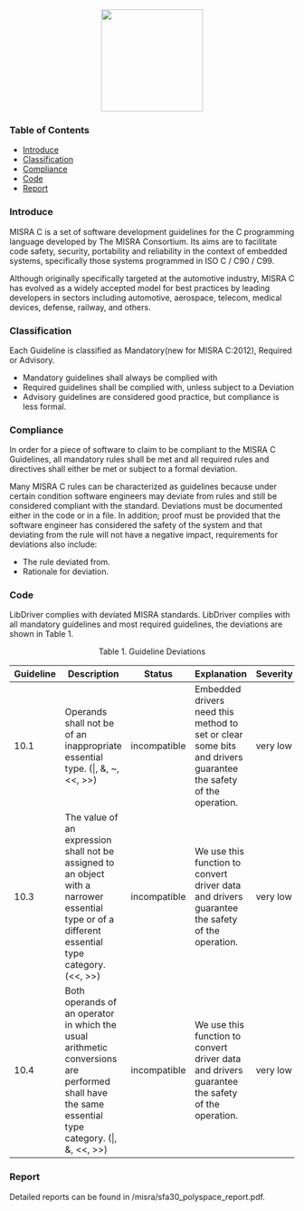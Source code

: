 <div align=center>
<img src="/doc/image/misra.svg" width="180" height="180"/>
</div>

### Table of Contents

  - [Introduce](#Introduce)
  - [Classification](#Classification)
  - [Compliance](#Compliance)
  - [Code](#Code)
  - [Report](#Report)

### Introduce

MISRA C is a set of software development guidelines for the C programming language developed by The MISRA Consortium. Its aims are to facilitate code safety, security, portability and reliability in the context of embedded systems, specifically those systems programmed in ISO C / C90 / C99.

Although originally specifically targeted at the automotive industry, MISRA C has evolved as a widely accepted model for best practices by leading developers in sectors including automotive, aerospace, telecom, medical devices, defense, railway, and others.

### Classification

Each Guideline is classified as Mandatory(new for MISRA C:2012), Required or Advisory.

- Mandatory guidelines shall always be complied with
- Required guidelines shall be complied with, unless subject to a Deviation
- Advisory guidelines are considered good practice, but compliance is less formal.

### Compliance

In order for a piece of software to claim to be compliant to the MISRA C Guidelines, all mandatory rules shall be met and all required rules and directives shall either be met or subject to a formal deviation.

Many MISRA C rules can be characterized as guidelines because under certain condition software engineers may deviate from rules and still be considered compliant with the standard. Deviations must be documented either in the code or in a file. In addition; proof must be provided that the software engineer has considered the safety of the system and that deviating from the rule will not have a negative impact, requirements for deviations also include:

- The rule deviated from.
- Rationale for deviation.

### Code

LibDriver complies with deviated MISRA standards. LibDriver complies with all mandatory guidelines and most required guidelines, the deviations are shown in Table 1.

<div align=center> Table 1. Guideline Deviations </div>

| Guideline | Description                                                  | Status       | Explanation                                                  | Severity |
| --------- | ------------------------------------------------------------ | ------------ | ------------------------------------------------------------ | -------- |
| 10.1      | Operands shall not be of an inappropriate essential type. (\|, &, ~, <<, >>) | incompatible | Embedded drivers need this method to set or clear some bits and drivers guarantee the safety of the operation. | very low |
| 10.3      | The value of an expression shall not be assigned to an object with a narrower essential type or of a different essential type category.  (<<, >>) | incompatible | We use this function to convert driver data and drivers guarantee the safety of the operation. | very low |
| 10.4      | Both operands of an operator in which the usual arithmetic conversions are performed shall have the same essential type category.  (\|, &, <<, >>) | incompatible | We use this function to convert driver data and drivers guarantee the safety of the operation. | very low |

### Report

Detailed reports can be found in /misra/sfa30_polyspace_report.pdf.
